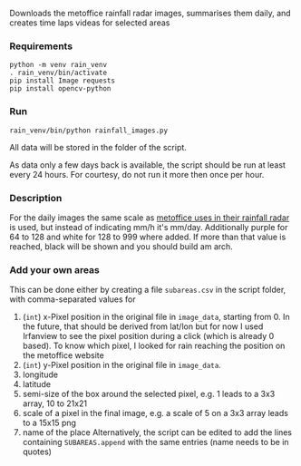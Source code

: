 Downloads the metoffice rainfall radar images, summarises them daily, and creates time laps videas for selected areas

### Requirements
```
python -m venv rain_venv
. rain_venv/bin/activate
pip install Image requests
pip install opencv-python
```

### Run
```
rain_venv/bin/python rainfall_images.py
```
All data will be stored in the folder of the script.

As data only a few days back is available, the script should be run at least every 24 hours. For courtesy, do not run it more then once per hour.

### Description
For the daily images the same scale as [metoffice uses in their rainfall radar](https://weather.metoffice.gov.uk/maps-and-charts/rainfall-radar-forecast-map#?model=ukmo-ukv&layer=rainfall-rate) is used, but instead of indicating mm/h it's mm/day. Additionally purple for 64 to 128 and white for 128 to 999 where added. If more than that value is reached, black will be shown and you should build am arch.

### Add your own areas
This can be done either by creating a file `subareas.csv` in the script folder, with comma-separated values for
1. (`int`) x-Pixel position in the original file in `image_data`, starting from 0. In the future, that should be derived from lat/lon but for now I used Irfanview to see the pixel position during a click (which is already 0 based). To know which pixel, I looked for rain reaching the position on the metoffice website 
2. (`int`) y-Pixel position in the original file in `image_data`.
3. longitude
4. latitude
5. semi-size of the box around the selected pixel, e.g. 1 leads to a 3x3 array, 10 to 21x21
6. scale of a pixel in the final image, e.g. a scale of 5 on a 3x3 array leads to a 15x15 png
7. name of the place
Alternatively, the script can be edited to add the lines containing `SUBAREAS.append` with the same entries (name needs to be in quotes)
